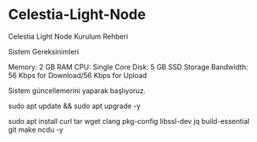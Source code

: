# Celestia-Light-Node
Celestia Light Node Kurulum Rehberi

Sistem Gereksinimleri

Memory: 2 GB RAM
CPU: Single Core
Disk: 5 GB SSD Storage
Bandwidth: 56 Kbps for Download/56 Kbps for Upload

Sistem güncellemerini yaparak başlıyoruz.

sudo apt update && sudo apt upgrade -y

sudo apt install curl tar wget clang pkg-config libssl-dev jq build-essential \
git make ncdu -y
